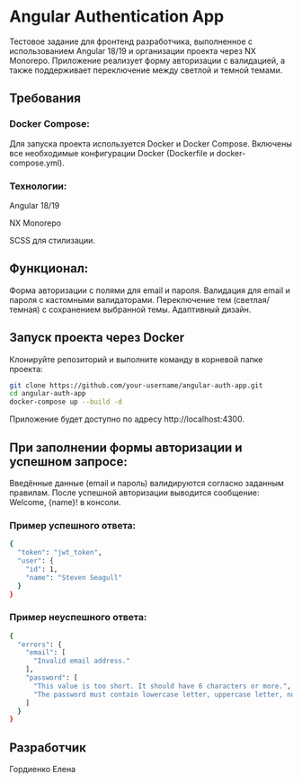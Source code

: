 # Angular Authentication App
Тестовое задание для фронтенд разработчика, выполненное с использованием Angular 18/19 и организации проекта через NX Monorepo.
Приложение реализует форму авторизации с валидацией, а также поддерживает переключение между светлой и темной темами.

## Требования

### Docker Compose:

Для запуска проекта используется Docker и Docker Compose.
Включены все необходимые конфигурации Docker (Dockerfile и docker-compose.yml).

### Технологии:

Angular 18/19

NX Monorepo

SCSS для стилизации.

## Функционал:

Форма авторизации с полями для email и пароля.
Валидация для email и пароля с кастомными валидаторами.
Переключение тем (светлая/темная) с сохранением выбранной темы.
Адаптивный дизайн.

## Запуск проекта через Docker

Клонируйте репозиторий и выполните команду в корневой папке проекта:

```sh
git clone https://github.com/your-username/angular-auth-app.git
cd angular-auth-app
docker-compose up --build -d
```
Приложение будет доступно по адресу http://localhost:4300.

## При заполнении формы авторизации и успешном запросе:

Введённые данные (email и пароль) валидируются согласно заданным правилам.
После успешной авторизации выводится сообщение: Welcome, {name}! в консоли.

### Пример успешного ответа:

```sh
{
  "token": "jwt_token",
  "user": {
    "id": 1,
    "name": "Steven Seagull"
  }
}
```

### Пример неуспешного ответа:
```sh
{
  "errors": {
    "email": [
      "Invalid email address."
    ],
    "password": [
      "This value is too short. It should have 6 characters or more.",
      "The password must contain lowercase letter, uppercase letter, number and special character."
    ]
  }
}
```

## Разработчик
Гордиенко Елена
